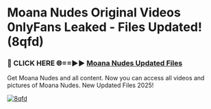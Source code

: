 # Moana Nudes Original Videos 0nlyFans Leaked - Files Updated! (8qfd)

<h3>🔴 CLICK HERE 🌐==►► <a href="https://tinyurl.com/5h6xmrr3" rel="nofollow">Moana Nudes Updated Files</a></h3>

Get Moana Nudes and all content. Now you can access all videos and pictures of Moana Nudes. New Updated Files 2025!

[![8qfd](https://i.imgur.com/KVD873Z.gif)](https://tinyurl.com/5h6xmrr3)
